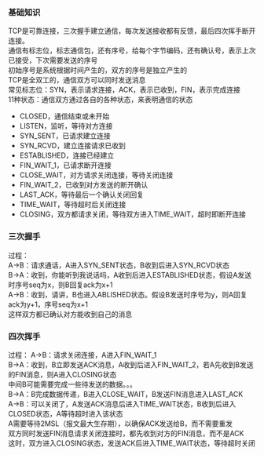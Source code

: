 ### 基础知识
TCP是可靠连接，三次握手建立通信，每次发送接收都有反馈，最后四次挥手断开连接。  
通信有标志位，标志通信包，还有序号，给每个字节编码，还有确认号，表示上次已接受，下次需要发送的序号  
初始序号是系统根据时间产生的，双方的序号是独立产生的  
TCP是全双工的，通信双方可以同时发送消息  
常见标志位：SYN，表示请求连接，ACK，表示已收到，FIN，表示完成连接  
11种状态：通信双方通过各自的各种状态，来表明通信的状态  
- CLOSED，通信结束或未开始  
- LISTEN，监听，等待对方连接  
- SYN_SENT，已请求建立连接  
- SYN_RCVD，建立连接请求已收到  
- ESTABLISHED，连接已经建立  
- FIN_WAIT_1，已请求断开连接  
- CLOSE_WAIT，对方请求关闭连接，等待关闭连接  
- FIN_WAIT_2，已收到对方发送的断开确认  
- LAST_ACK，等待最后一个确认关闭回复  
- TIME_WAIT，等待超时后关闭连接  
- CLOSING，双方都请求关闭，等待双方进入TIME_WAIT，超时即断开连接  
### 三次握手
过程：  
A→B：请求通话，A进入SYN_SENT状态，B收到后进入SYN_RCVD状态  
B→A：收到，你能听到我说话吗，A收到后进入ESTABLISHED状态，假设A发送时序号seq为x，则B回复ack为x+1  
A→B：收到，请讲，B也进入ABLISHED状态。假设B发送时序号为y，则A回复ack为y+1，序号seq为x+1  
这样双方都已确认对方能收到自己的消息  
### 四次挥手
过程：
A→B：请求关闭连接，A进入FIN_WAIT_1  
B→A：收到，B立即发送ACK消息，A收到后进入FIN_WAIT_2，若A先收到B发送的FIN消息，则A进入CLOSING状态  
中间B可能需要完成一些待发送的数据。。。  
B→A：B完成数据传递，B进入CLOSE_WAIT，B发送FIN消息进入LAST_ACK  
A→B：可以关闭了，A发送ACK消息后进入TIME_WAIT状态，B收到后进入CLOSED状态，A等待超时进入该状态  
A需要等待2MSL（报文最大生存期），以确保ACK发送给B，而不需要重发  
双方同时发送FIN消息请求关闭连接时，都先收到对方的FIN消息，而不是ACK  
这时，双方进入CLOSING状态，发送ACK后进入TIME_WAIT状态，等待超时关闭  